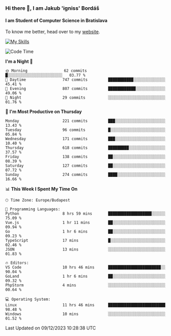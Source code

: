 ### Hi there 👋, I am Jakub 'igniss' Bordáš

#### I am Student of Computer Science in Bratislava
To know me better, head over to my [website](https://bordas.sk).

[![My Skills](https://skillicons.dev/icons?i=js,html,css,figma,svelte,java,kotlin,python,postgresql,typescript,nest,nodejs)](https://bordas.sk)


<!--START_SECTION:waka-->
![Code Time](http://img.shields.io/badge/Code%20Time-1%2C305%20hrs%202%20mins-blue)

**I'm a Night 🦉** 

```text
🌞 Morning                62 commits          █░░░░░░░░░░░░░░░░░░░░░░░░   03.77 % 
🌆 Daytime                747 commits         ███████████░░░░░░░░░░░░░░   45.41 % 
🌃 Evening                807 commits         ████████████░░░░░░░░░░░░░   49.06 % 
🌙 Night                  29 commits          ░░░░░░░░░░░░░░░░░░░░░░░░░   01.76 % 
```
📅 **I'm Most Productive on Thursday** 

```text
Monday                   221 commits         ███░░░░░░░░░░░░░░░░░░░░░░   13.43 % 
Tuesday                  96 commits          █░░░░░░░░░░░░░░░░░░░░░░░░   05.84 % 
Wednesday                171 commits         ███░░░░░░░░░░░░░░░░░░░░░░   10.40 % 
Thursday                 618 commits         █████████░░░░░░░░░░░░░░░░   37.57 % 
Friday                   138 commits         ██░░░░░░░░░░░░░░░░░░░░░░░   08.39 % 
Saturday                 127 commits         ██░░░░░░░░░░░░░░░░░░░░░░░   07.72 % 
Sunday                   274 commits         ████░░░░░░░░░░░░░░░░░░░░░   16.66 % 
```


📊 **This Week I Spent My Time On** 

```text
🕑︎ Time Zone: Europe/Budapest

💬 Programming Languages: 
Python                   8 hrs 59 mins       ███████████████████░░░░░░   75.09 % 
Vue.js                   1 hr 11 mins        ██░░░░░░░░░░░░░░░░░░░░░░░   09.94 % 
Go                       1 hr 6 mins         ██░░░░░░░░░░░░░░░░░░░░░░░   09.23 % 
TypeScript               17 mins             █░░░░░░░░░░░░░░░░░░░░░░░░   02.46 % 
JSON                     13 mins             ░░░░░░░░░░░░░░░░░░░░░░░░░   01.83 % 

🔥 Editors: 
VS Code                  10 hrs 46 mins      ███████████████████████░░   90.04 % 
GoLand                   1 hr 6 mins         ██░░░░░░░░░░░░░░░░░░░░░░░   09.32 % 
PhpStorm                 4 mins              ░░░░░░░░░░░░░░░░░░░░░░░░░   00.64 % 

💻 Operating System: 
Linux                    11 hrs 46 mins      █████████████████████████   98.48 % 
Windows                  10 mins             ░░░░░░░░░░░░░░░░░░░░░░░░░   01.52 % 
```


 Last Updated on 09/12/2023 10:28:38 UTC
<!--END_SECTION:waka-->
